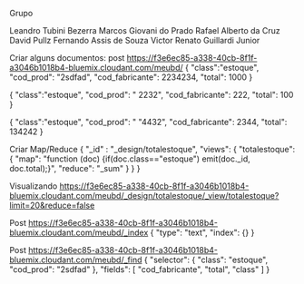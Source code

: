 Grupo

Leandro Tubini Bezerra
Marcos Giovani do Prado
Rafael Alberto da Cruz
David Pullz
Fernando Assis de Souza
Victor Renato Guillardi Junior


Criar alguns documentos:
post https://f3e6ec85-a338-40cb-8f1f-a3046b1018b4-bluemix.cloudant.com/meubd/
{
 "class":"estoque",
 "cod_prod": "2sdfad",
 "cod_fabricante": 2234234,
 "total": 1000
}

{
 "class":"estoque",
 "cod_prod": "  2232",
 "cod_fabricante": 222,
 "total": 100
}

{
 "class":"estoque",
 "cod_prod": "  "4432",
 "cod_fabricante": 2344,
 "total": 134242
}

Criar Map/Reduce
{
   "_id" : "_design/totalestoque",
  "views": {
"totalestoque": {
  "map": "function (doc) {if(doc.class==\"estoque\") emit(doc._id, doc.total);}",
  "reduce": "_sum"
}
}
}

Visualizando 
https://f3e6ec85-a338-40cb-8f1f-a3046b1018b4-bluemix.cloudant.com/meubd/_design/totalestoque/_view/totalestoque?limit=20&reduce=false


Post https://f3e6ec85-a338-40cb-8f1f-a3046b1018b4-bluemix.cloudant.com/meubd/_index
{
 "type": "text",
 "index": {}
}

Post https://f3e6ec85-a338-40cb-8f1f-a3046b1018b4-bluemix.cloudant.com/meubd/_find
{
"selector": {
"class": "estoque",
  "cod_prod": "2sdfad"
},
 "fields": [
    "cod_fabricante", "total", "class"
]
}
